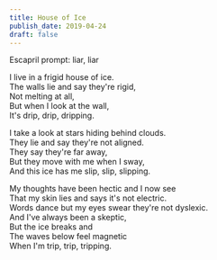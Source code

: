 ```yaml
---
title: House of Ice
publish_date: 2019-04-24
draft: false
---
```


Escapril prompt: liar, liar

I live in a frigid house of ice.  
The walls lie and say they're rigid,  
Not melting at all,  
But when I look at the wall,  
It's drip, drip, dripping.  

I take a look at stars hiding behind clouds.  
They lie and say they're not aligned.  
They say they're far away,  
But they move with me when I sway,  
And this ice has me slip, slip, slipping.  

My thoughts have been hectic and I now see  
That my skin lies and says it's not electric.  
Words dance but my eyes swear they're not dyslexic.  
And I've always been a skeptic,  
But the ice breaks and  
The waves below feel magnetic  
When I'm trip, trip, tripping.  
